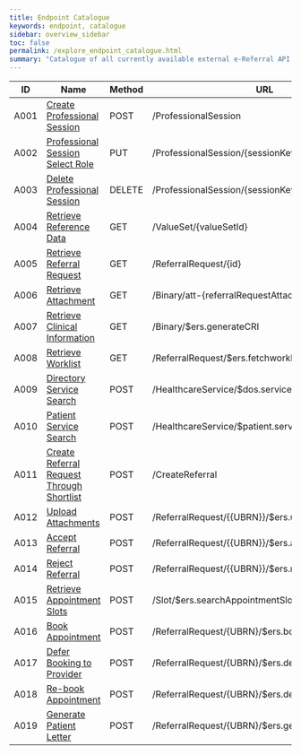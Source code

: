 ```yaml
---
title: Endpoint Catalogue
keywords: endpoint, catalogue
sidebar: overview_sidebar
toc: false
permalink: /explore_endpoint_catalogue.html
summary: "Catalogue of all currently available external e-Referral API endpoints"
---
```


| ID | Name | Method | URL | Status | FHIR |
|----|------|:-------|-----|:------:|:----:|
|A001|[Create Professional Session](explore_endpoint_a001.html)|POST|/ProfessionalSession|<span style="color: green">Live</span>| N/A |
|A002|[Professional Session Select Role](explore_endpoint_a002.html)|PUT|/ProfessionalSession/{sessionKey}|<span style="color: green">Live</span>| N/A |
|A003|[Delete Professional Session](explore_endpoint_a003.html)|DELETE|/ProfessionalSession/{sessionKey}|<span style="color: green">Live</span>| N/A |
|A004|[Retrieve Reference Data](explore_endpoint_a004.html)|GET|/ValueSet/{valueSetId}|<span style="color: green">Live</span>|[Model](https://nhsconnect.github.io/NHS-FHIR-eRS/referencedata_resources_dstu2.html)|
|A005|[Retrieve Referral Request](explore_endpoint_a005.html)|GET|/ReferralRequest/{id}|<span style="color: green">Live</span>|[Model](https://nhsconnect.github.io/NHS-FHIR-eRS/referralrequest_resources_dstu2.html)|
|A006|[Retrieve Attachment](explore_endpoint_a006.html)|GET|/Binary/att-{referralRequestAttachmentId|<span style="color: green">Live</span>| N/A |
|A007|[Retrieve Clinical Information](explore_endpoint_a007.html)|GET|/Binary/$ers.generateCRI|<span style="color: green">Live</span>|[Model](https://nhsconnect.github.io/NHS-FHIR-eRS/retrieveci_resources_dstu2.html)|
|A008|[Retrieve Worklist](explore_endpoint_a008.html)|GET|/ReferralRequest/$ers.fetchworklist|<span style="color: green">Live</span>|[Model](https://nhsconnect.github.io/NHS-FHIR-eRS/fetch_worklist_resources_dstu2.html)|
|A009|[Directory Service Search](explore_endpoint_a009.html)|POST|/HealthcareService/$dos.serviceSearch|<span class="api_status_indicator Alpha"><span style="color: orange">Alpha</span></span>| TBC |
|A010|[Patient Service Search](explore_endpoint_a010.html)|POST|/HealthcareService/$patient.serviceSearch|<span style="color: orange">Alpha</span>|[Model](https://nhsconnect.github.io/NHS-FHIR-eRS/servicesearch_resources_stu3.html)|
|A011|[Create Referral Request Through Shortlist](explore_endpoint_a011.html)|POST|/CreateReferral|<span style="color: orange">Alpha</span>|[Model](https://nhsconnect.github.io/NHS-FHIR-eRS/createreferral_resources_stu3.html)|
|A012|[Upload Attachments](explore_endpoint_a012.html)|POST|/ReferralRequest/{{UBRN}}/$ers.uploadReferralLetter|<span style="color: orange">Alpha</span>|[Model](https://nhsconnect.github.io/NHS-FHIR-eRS/maintainreferral_resources_stu3.html)|
|A013|[Accept Referral](explore_endpoint_a013.html)|POST|/ReferralRequest/{{UBRN}}/$ers.accept|<span style="color: orange">Alpha</span>| TBC |
|A014|[Reject Referral](explore_endpoint_a014.html)|POST|/ReferralRequest/{{UBRN}}/$ers.reject|<span style="color: orange">Alpha</span>| TBC |
|A015|[Retrieve Appointment Slots](explore_endpoint_a015.html)|POST|/Slot/$ers.searchAppointmentSlots|<span style="color: orange">Alpha</span>| TBC |
|A016|[Book Appointment](explore_endpoint_a016.html)|POST|/ReferralRequest/{UBRN}/$ers.bookdirect|<span style="color: orange">Alpha</span>| TBC |
|A017|[Defer Booking to Provider](explore_endpoint_a017.html)|POST|/ReferralRequest/{UBRN}/$ers.deferBooking|<span style="color: orange">Alpha</span>| TBC |
|A018|[Re-book Appointment](explore_endpoint_a018.html)|POST|/ReferralRequest/{UBRN}/$ers.deferBooking|<span style="color: orange">Alpha</span>| TBC |
|A019|[Generate Patient Letter](explore_endpoint_a019.html)|POST|/ReferralRequest/{UBRN}/$ers.generatePatientLetter|<span style="color: cyan">Beta</span>|[Model](https://nhsconnect.github.io/NHS-FHIR-eRS/genpatientletter_resources_stu3.html)|
